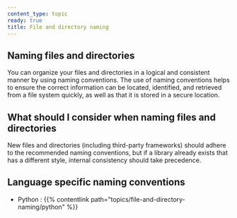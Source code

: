 ```yaml
--- 
content_type: topic
ready: true
title: File and directory naming 
---
```


## Naming files and directories

You can organize your files and directories in a logical and consistent manner by using naming conventions. The use of naming conventions helps to ensure the correct information can be located, identified, and retrieved from a file system quickly, as well as that it is stored in a secure location.

## What should I consider when naming files and directories

New files and directories (including third-party frameworks) should adhere to the recommended naming conventions, but if a library already exists that 
has a different style, internal consistency should take precedence.

## Language specific naming conventions 

- Python : {{% contentlink path="topics/file-and-directory-naming/python" %}}

